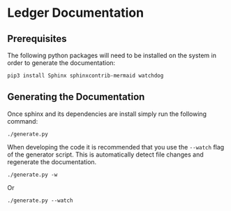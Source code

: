 # Ledger Documentation

## Prerequisites

The following python packages will need to be installed on the system in order to generate the documentation:

    pip3 install Sphinx sphinxcontrib-mermaid watchdog

## Generating the Documentation

Once sphinx and its dependencies are install simply run the following command:

	./generate.py

When developing the code it is recommended that you use the `--watch` flag of the generator script. This is automatically detect file changes and regenerate the documentation.

    ./generate.py -w

Or

    ./generate.py --watch

